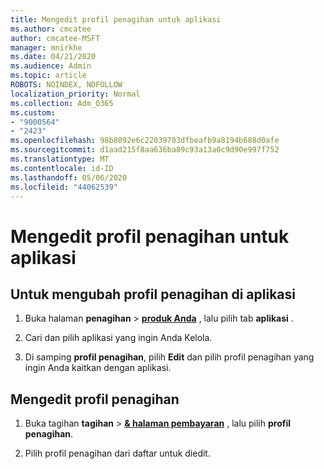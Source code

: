 ```yaml
---
title: Mengedit profil penagihan untuk aplikasi
ms.author: cmcatee
author: cmcatee-MSFT
manager: mnirkhe
ms.date: 04/21/2020
ms.audience: Admin
ms.topic: article
ROBOTS: NOINDEX, NOFOLLOW
localization_priority: Normal
ms.collection: Adm_O365
ms.custom:
- "9000564"
- "2423"
ms.openlocfilehash: 98b8092e6c22039703dfbeafb9a8194b688d0afe
ms.sourcegitcommit: d1aad215f8aa636ba89c93a13a0c9d90e997f752
ms.translationtype: MT
ms.contentlocale: id-ID
ms.lasthandoff: 05/06/2020
ms.locfileid: "44062539"
---
```

# <a name="edit-billing-profile-for-apps"></a>Mengedit profil penagihan untuk aplikasi

## <a name="to-change-the-billing-profile-on-apps"></a>Untuk mengubah profil penagihan di aplikasi

1. Buka halaman **penagihan** > **[produk Anda](https://go.microsoft.com/fwlink/p/?linkid=842054)** , lalu pilih tab **aplikasi** .

2. Cari dan pilih aplikasi yang ingin Anda Kelola.  

3. Di samping **profil penagihan**, pilih **Edit** dan pilih profil penagihan yang ingin Anda kaitkan dengan aplikasi.

## <a name="edit-billing-profiles"></a>Mengedit profil penagihan

1. Buka tagihan **tagihan** > **[& halaman pembayaran](https://go.microsoft.com/fwlink/p/?linkid=848039)** , lalu pilih **profil penagihan**.

2. Pilih profil penagihan dari daftar untuk diedit.